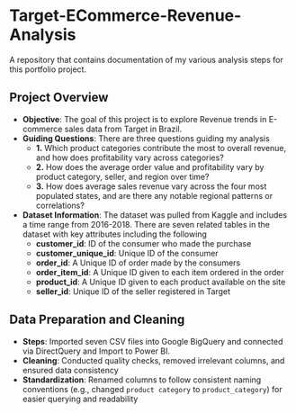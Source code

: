 # Target-ECommerce-Revenue-Analysis
A repository that contains documentation of my various analysis steps for this portfolio project.

## Project Overview
- **Objective**: The goal of this project is to explore Revenue trends in E-commerce sales data from Target in Brazil.
- **Guiding Questions**: There are three questions guiding my analysis
  - **1.** Which product categories contribute the most to overall revenue, and how does profitability vary across categories?
  - **2.** How does the average order value and profitability vary by product category, seller, and region over time?
  - **3.** How does average sales revenue vary across the four most populated states, and are there any notable regional patterns or correlations?
- **Dataset Information**: The dataset was pulled from Kaggle and includes a time range from 2016-2018. There are seven related tables in the dataset with key attributes including the following
    - **customer_id**: ID of the consumer who made the purchase
    - **customer_unique_id**: Unique ID of the consumer
    - **order_id**: A Unique ID of order made by the consumers
    - **order_item_id**: A Unique ID given to each item ordered in the order
    - **product_id**: A Unique ID given to each product available on the site
    - **seller_id**: Unique ID of the seller registered in Target
## Data Preparation and Cleaning
 - **Steps**: Imported seven CSV files into Google BigQuery and connected via DirectQuery and Import to Power BI.
 - **Cleaning**: Conducted quality checks, removed irrelevant columns, and ensured data consistency
 - **Standardization**: Renamed columns to follow consistent naming conventions (e.g., changed `product category` to `product_category`) for easier querying and readability

